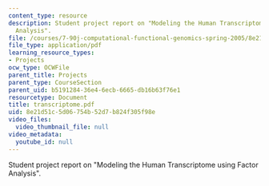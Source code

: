 ```yaml
---
content_type: resource
description: Student project report on "Modeling the Human Transcriptome using Factor
  Analysis".
file: /courses/7-90j-computational-functional-genomics-spring-2005/8e21d51c5d06754b52d7b824f305f98e_transcriptome.pdf
file_type: application/pdf
learning_resource_types:
- Projects
ocw_type: OCWFile
parent_title: Projects
parent_type: CourseSection
parent_uid: b5191284-36e4-6ecb-6665-db16b63f76e1
resourcetype: Document
title: transcriptome.pdf
uid: 8e21d51c-5d06-754b-52d7-b824f305f98e
video_files:
  video_thumbnail_file: null
video_metadata:
  youtube_id: null
---
```

Student project report on "Modeling the Human Transcriptome using Factor Analysis".

